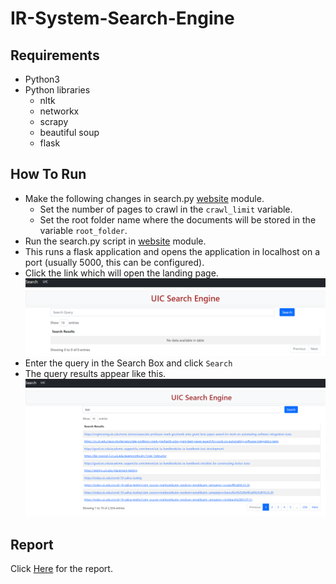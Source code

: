 # IR-System-Search-Engine

## Requirements

- Python3
- Python libraries
    - nltk
    - networkx
    - scrapy
    - beautiful soup
    - flask

## How To Run
- Make the following changes in search.py [website](website/) module.
    - Set the number of pages to crawl in the `crawl_limit` variable.
    - Set the root folder name where the documents will be stored in the variable `root_folder`.
- Run the search.py script in [website](website/) module.
- This runs a flask application and opens the application in localhost on a port (usually 5000, this can be configured).
- Click the link which will open the landing page.
![landing_page](docs/images/home.png)
- Enter the query in the Search Box and click `Search`
- The query results appear like this.
![landing_page](docs/images/query.png)

## Report

Click [Here](docs/) for the report.
